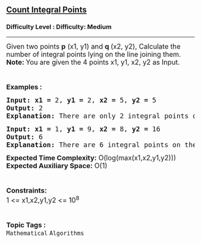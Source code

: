 <h2><a href="https://www.geeksforgeeks.org/problems/count-integral-points5445/1?page=2&difficulty=Medium&status=unsolved,attempted&sortBy=accuracy">Count Integral Points</a></h2><h3>Difficulty Level : Difficulty: Medium</h3><hr><div class="problems_problem_content__Xm_eO"><p><span style="font-size: 18px;">Given two points <strong>p</strong> (x1, y1) and <strong> q </strong>(x2, y2), Calculate the number of integral points lying on the line joining them.</span><br><span style="font-size: 18px;"><strong>Note: </strong>You are given the 4 points x1, y1, x2, y2 as Input.</span></p>
<p>&nbsp;</p>
<p><span style="font-size: 18px;"><strong>Examples :</strong></span></p>
<pre><span style="font-size: 18px;"><strong style="font-size: 18px;">Input:</strong> </span><span style="font-size: 18px;"><strong>x1 = </strong>2, <strong>y1 = </strong>2, <strong>x2 = </strong>5, <strong>y2 = </strong>5</span>
<span style="font-size: 18px;"><strong><span style="font-size: 18px;">Output:</span> </strong></span><span style="font-size: 18px;">2</span>
<span style="font-size: 18px;"><strong><span style="font-size: 18px;">Explanation:</span> </strong></span><span style="font-size: 18px;">There are only 2 integral points on the line joining (2,2) and (5,5). The points are (3,3) and (4,4).</span></pre>
<pre><span style="font-size: 18px;"><strong style="font-size: 18px;">Input:</strong> </span><span style="font-size: 18px;"><strong>x1 = </strong>1, <strong>y1 = </strong>9, <strong>x2 = </strong>8, <strong>y2 = </strong>16</span>
<span style="font-size: 18px;"><strong><span style="font-size: 18px;">Output:</span> </strong></span><span style="font-size: 18px;">6</span>
<span style="font-size: 18px;"><strong><span style="font-size: 18px;">Explanation:</span> </strong></span><span style="font-size: 18px;">There are 6 integral points on the line joining (1,9) and (8,16).
</span></pre>
<p><span style="font-size: 18px;"><strong>Expected Time Complexity:</strong> O(log(max(x1,x2,y1,y2)))<br><strong>Expected Auxiliary Space:</strong> O(1)</span></p>
<p>&nbsp;</p>
<p><span style="font-size: 18px;"><strong>Constraints:</strong></span><br><span style="font-size: 18px;">1 &lt;= x1,x2,y1,y2 &lt;= 10<sup>8</sup></span></p></div><br><p><span style=font-size:18px><strong>Topic Tags : </strong><br><code>Mathematical</code>&nbsp;<code>Algorithms</code>&nbsp;